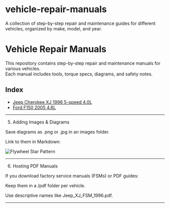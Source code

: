 # vehicle-repair-manuals
A collection of step-by-step repair and maintenance guides for different vehicles, organized by make, model, and year.
# Vehicle Repair Manuals

This repository contains step-by-step repair and maintenance manuals for various vehicles.  
Each manual includes tools, torque specs, diagrams, and safety notes.

## Index
- [Jeep Cherokee XJ 1996 5-speed 4.0L](Jeep/Cherokee_XJ/1996_5speed_4.0L)
- [Ford F150 2005 4.6L](Ford/F150/2005_4.6L)


---

5. Adding Images & Diagrams

Save diagrams as .png or .jpg in an images folder.

Link to them in Markdown:


![Flywheel Star Pattern](images/flywheel_pattern.png)


---

6. Hosting PDF Manuals

If you download factory service manuals (FSMs) or PDF guides:

Keep them in a /pdf folder per vehicle.

Use descriptive names like Jeep_XJ_FSM_1996.pdf.



---
